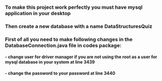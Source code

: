 ### To make this project work perfectly you must have mysql application in your desktop
### Then create a new database with a name DataStructuresQuiz
### First of all you need to make following changes in the DatabaseConnection.java file in codes package:
####       - change user for driver manager if you are not using the root as a user for mysql database in your system at line 3439
####       - change the password to your password at line 3440
